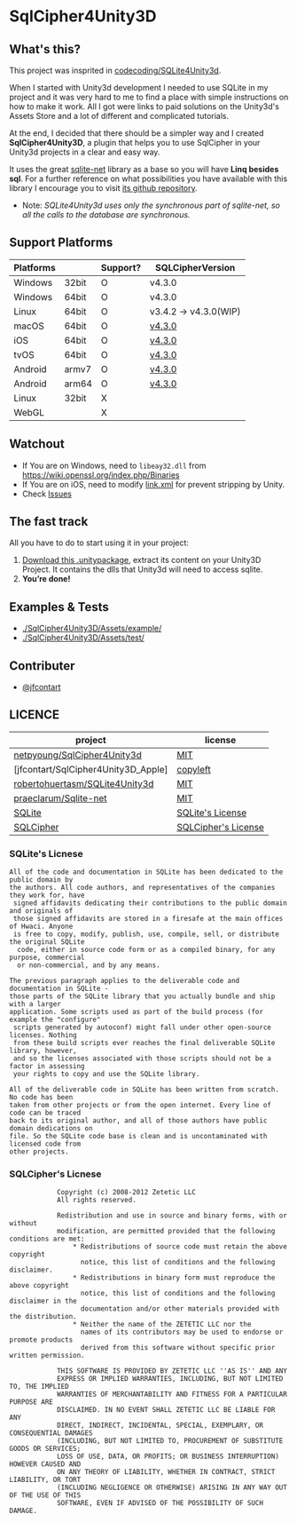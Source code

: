 # SqlCipher4Unity3D

## What's this?

 This project was insprited in [codecoding/SQLite4Unity3d](https://github.com/codecoding/SQLite4Unity3d).

 When I started with Unity3d development I needed to use SQLite in my project and it was very hard to me to find a place with simple instructions on how to make it work. All I got were links to paid solutions on the Unity3d's Assets Store and a lot of different and complicated tutorials.

 At the end, I decided that there should be a simpler way and I created **SqlCipher4Unity3D**, a plugin that helps you to use SqlCipher in your Unity3d projects in a clear and easy way.

 It uses the great [sqlite-net](https://github.com/praeclarum/sqlite-net) library as a base so you will have **Linq besides sql**. For a further reference on what possibilities you have available with this library I encourage you to visit [its github repository](https://github.com/praeclarum/sqlite-net).

- Note: _SQLite4Unity3d uses only the synchronous part of sqlite-net, so all the calls to the database are synchronous._

## Support Platforms

| Platforms |       | Support? | SQLCipherVersion                                                                          |
|-----------|-------|----------|-------------------------------------------------------------------------------------------|
| Windows   | 32bit | O        | v4.3.0                                                                                    |
| Windows   | 64bit | O        | v4.3.0                                                                                    |
| Linux     | 64bit | O        | v3.4.2 -> v4.3.0(WIP)                                                                     |
| macOS     | 64bit | O        | [v4.3.0](https://github.com/jfcontart/SqlCipher4Unity3D_Apple)                            |
| iOS       | 64bit | O        | [v4.3.0](https://github.com/jfcontart/SqlCipher4Unity3D_Apple)                            |
| tvOS      | 64bit | O        | [v4.3.0](https://github.com/jfcontart/SqlCipher4Unity3D_Apple)                            |
| Android   | armv7 | O        | [v4.3.0](https://mvnrepository.com/artifact/net.zetetic/android-database-sqlcipher/4.3.0) |
| Android   | arm64 | O        | [v4.3.0](https://mvnrepository.com/artifact/net.zetetic/android-database-sqlcipher/4.3.0) |
| Linux     | 32bit | X        |                                                                                           |
| WebGL     |       | X        |                                                                                           |

## Watchout

- If You are on Windows, need to `libeay32.dll` from <https://wiki.openssl.org/index.php/Binaries>
- If You are on iOS, need to modify [link.xml](https://docs.unity3d.com/Manual/iphone-playerSizeOptimization.html) for prevent stripping by Unity.
- Check [Issues](https://github.com/netpyoung/SqlCipher4Unity3D/issues)

## The fast track

All you have to do to start using it in your project:

1. [Download this .unitypackage](https://github.com/netpyoung/SqlCipher4Unity3D/raw/master/SqlCipher4Unity3D-v1.0.1.unitypackage), extract its content on your Unity3D Project. It contains the dlls that Unity3d will need to access sqlite.
2. **You’re done!**

## Examples & Tests

- [./SqlCipher4Unity3D/Assets/example/](./SqlCipher4Unity3D/Assets/example/)
- [./SqlCipher4Unity3D/Assets/test/](./SqlCipher4Unity3D/Assets/test/)

## Contributer

- [@jfcontart](https://github.com/jfcontart)

## LICENCE

| project                                                                             | license                                                                 |
|-------------------------------------------------------------------------------------|-------------------------------------------------------------------------|
| [netpyoung/SqlCipher4Unity3d](./)                                                   | [MIT](./LICENSE)                                                        |
| [jfcontart/SqlCipher4Unity3D_Apple]                                                 | [copyleft](https://github.com/jfcontart/SqlCipher4Unity3D_Apple)        |
| [robertohuertasm/SQLite4Unity3d](https://github.com/robertohuertasm/SQLite4Unity3d) | [MIT](https://github.com/codecoding/SQLite4Unity3d/blob/master/LICENSE) |
| [praeclarum/Sqlite-net](https://github.com/praeclarum/sqlite-net)                   | [MIT](https://github.com/praeclarum/sqlite-net/blob/master/LICENSE.txt) |
| [SQLite](sqlite370_banner.gif)                                                      | [SQLite's License](https://sqlite.org/copyright.html)                   |
| [SQLCipher](https://www.zetetic.net/sqlcipher/)                                     | [SQLCipher's License](https://www.zetetic.net/sqlcipher/license/)       |

### SQLite's Licnese

``` license
All of the code and documentation in SQLite has been dedicated to the public domain by 
the authors. All code authors, and representatives of the companies they work for, have
 signed affidavits dedicating their contributions to the public domain and originals of 
 those signed affidavits are stored in a firesafe at the main offices of Hwaci. Anyone 
 is free to copy, modify, publish, use, compile, sell, or distribute the original SQLite
  code, either in source code form or as a compiled binary, for any purpose, commercial 
  or non-commercial, and by any means.

The previous paragraph applies to the deliverable code and documentation in SQLite - 
those parts of the SQLite library that you actually bundle and ship with a larger 
application. Some scripts used as part of the build process (for example the "configure"
 scripts generated by autoconf) might fall under other open-source licenses. Nothing 
 from these build scripts ever reaches the final deliverable SQLite library, however, 
 and so the licenses associated with those scripts should not be a factor in assessing 
 your rights to copy and use the SQLite library.

All of the deliverable code in SQLite has been written from scratch. No code has been 
taken from other projects or from the open internet. Every line of code can be traced 
back to its original author, and all of those authors have public domain dedications on 
file. So the SQLite code base is clean and is uncontaminated with licensed code from 
other projects.
```

### SQLCipher's Licnese

``` license
            Copyright (c) 2008-2012 Zetetic LLC
            All rights reserved.

            Redistribution and use in source and binary forms, with or without
            modification, are permitted provided that the following conditions are met:
                * Redistributions of source code must retain the above copyright
                  notice, this list of conditions and the following disclaimer.
                * Redistributions in binary form must reproduce the above copyright
                  notice, this list of conditions and the following disclaimer in the
                  documentation and/or other materials provided with the distribution.
                * Neither the name of the ZETETIC LLC nor the
                  names of its contributors may be used to endorse or promote products
                  derived from this software without specific prior written permission.

            THIS SOFTWARE IS PROVIDED BY ZETETIC LLC ''AS IS'' AND ANY
            EXPRESS OR IMPLIED WARRANTIES, INCLUDING, BUT NOT LIMITED TO, THE IMPLIED
            WARRANTIES OF MERCHANTABILITY AND FITNESS FOR A PARTICULAR PURPOSE ARE
            DISCLAIMED. IN NO EVENT SHALL ZETETIC LLC BE LIABLE FOR ANY
            DIRECT, INDIRECT, INCIDENTAL, SPECIAL, EXEMPLARY, OR CONSEQUENTIAL DAMAGES
            (INCLUDING, BUT NOT LIMITED TO, PROCUREMENT OF SUBSTITUTE GOODS OR SERVICES;
            LOSS OF USE, DATA, OR PROFITS; OR BUSINESS INTERRUPTION) HOWEVER CAUSED AND
            ON ANY THEORY OF LIABILITY, WHETHER IN CONTRACT, STRICT LIABILITY, OR TORT
            (INCLUDING NEGLIGENCE OR OTHERWISE) ARISING IN ANY WAY OUT OF THE USE OF THIS
            SOFTWARE, EVEN IF ADVISED OF THE POSSIBILITY OF SUCH DAMAGE.
```

